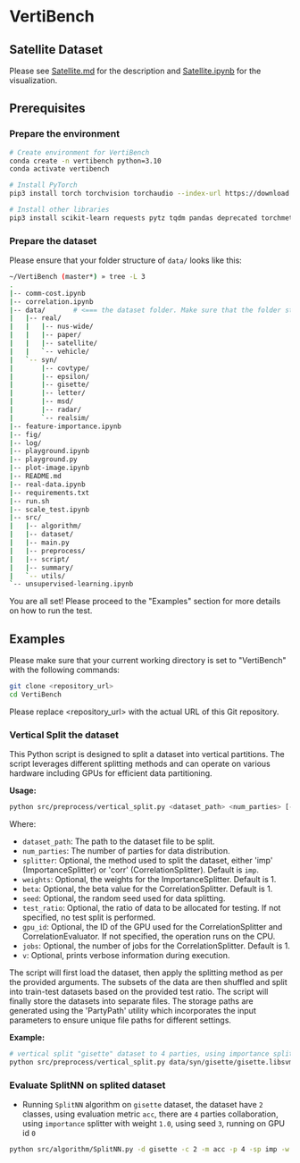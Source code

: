 # VertiBench

## Satellite Dataset

Please see [Satellite.md](Satellite.md) for the description and [Satellite.ipynb](Satellite.ipynb) for the visualization.

## Prerequisites

### Prepare the environment
```bash
# Create environment for VertiBench
conda create -n vertibench python=3.10
conda activate vertibench

# Install PyTorch
pip3 install torch torchvision torchaudio --index-url https://download.pytorch.org/whl/cu118

# Install other libraries
pip3 install scikit-learn requests pytz tqdm pandas deprecated torchmetrics shap matplotlib tifffile opencv-python scipy pymoo xgboost difflib
```

### Prepare the dataset
Please ensure that your folder structure of `data/` looks like this:

```bash
~/VertiBench (master*) » tree -L 3
.
|-- comm-cost.ipynb
|-- correlation.ipynb
|-- data/       # <=== the dataset folder. Make sure that the folder structure is the same.
|   |-- real/
|   |   |-- nus-wide/
|   |   |-- paper/
|   |   |-- satellite/
|   |   `-- vehicle/
|   `-- syn/
|       |-- covtype/
|       |-- epsilon/
|       |-- gisette/
|       |-- letter/
|       |-- msd/
|       |-- radar/
|       `-- realsim/
|-- feature-importance.ipynb
|-- fig/
|-- log/
|-- playground.ipynb
|-- playground.py
|-- plot-image.ipynb
|-- README.md
|-- real-data.ipynb
|-- requirements.txt
|-- run.sh
|-- scale_test.ipynb
|-- src/
|   |-- algorithm/
|   |-- dataset/
|   |-- main.py
|   |-- preprocess/
|   |-- script/
|   |-- summary/
|   `-- utils/
`-- unsupervised-learning.ipynb
```

You are all set! Please proceed to the "Examples" section for more details on how to run the test.

## Examples

Please make sure that your current working directory is set to "VertiBench" with the following commands:

```bash
git clone <repository_url> 
cd VertiBench
```

Please replace <repository_url> with the actual URL of this Git repository.

### Vertical Split the dataset
This Python script is designed to split a dataset into vertical partitions. The script leverages different splitting methods and can operate on various hardware including GPUs for efficient data partitioning. 

**Usage:**
```bash
python src/preprocess/vertical_split.py <dataset_path> <num_parties> [-sp <splitter>] [-w <weights>] [-b <beta>] [-s <seed>] [-t <test_ratio>] [-g <gpu_id>] [-j <jobs>] [-v]
```

Where:
- `dataset_path`: The path to the dataset file to be split.
- `num_parties`: The number of parties for data distribution.
- `splitter`: Optional, the method used to split the dataset, either 'imp' (ImportanceSplitter) or 'corr' (CorrelationSplitter). Default is `imp`.
- `weights`: Optional, the weights for the ImportanceSplitter. Default is 1.
- `beta`: Optional, the beta value for the CorrelationSplitter. Default is 1.
- `seed`: Optional, the random seed used for data splitting.
- `test_ratio`: Optional, the ratio of data to be allocated for testing. If not specified, no test split is performed.
- `gpu_id`: Optional, the ID of the GPU used for the CorrelationSplitter and CorrelationEvaluator. If not specified, the operation runs on the CPU.
- `jobs`: Optional, the number of jobs for the CorrelationSplitter. Default is 1.
- `v`: Optional, prints verbose information during execution.

The script will first load the dataset, then apply the splitting method as per the provided arguments. The subsets of the data are then shuffled and split into train-test datasets based on the provided test ratio. The script will finally store the datasets into separate files. The storage paths are generated using the 'PartyPath' utility which incorporates the input parameters to ensure unique file paths for different settings.

**Example:**

```bash
# vertical split "gisette" dataset to 4 parties, using importance splitter with weight 1.0, 20% data will be allocated for testing, random seed for splitting is 3, running on gpu 0
python src/preprocess/vertical_split.py data/syn/gisette/gisette.libsvm 4 -sp imp -w 1 -t 0.2 -s 3 -g 0
```


### Evaluate SplitNN on splited dataset

- Running `SplitNN` algorithm on `gisette` dataset, the dataset have `2` classes, using evaluation metric `acc`, there are `4` parties collaboration, using `importance` splitter with weight `1.0`, using seed `3`, running on GPU id `0`

```bash
python src/algorithm/SplitNN.py -d gisette -c 2 -m acc -p 4 -sp imp -w 1.0 -s 3 -g 0
```


